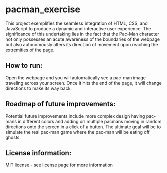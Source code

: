 # pacman_exercise
This project exemplifies the seamless integration of HTML, CSS, and JavaScript to produce a dynamic and interactive user experience. The significance of this undertaking lies in the fact that the Pac-Man character not only possesses an acute awareness of the boundaries of the webpage but also autonomously alters its direction of movement upon reaching the extremities of the page.

<h2>How to run:</h2> 
Open the webpage and you will automatically see a pac-man image traveling across your screen. Once it hits the end of the page, it will change directions to make its way back. 

<h2>Roadmap of future improvements:</h2>
Potential future improvements include more complex design having pac-mans in different colors and adding on multiple pacmans moving in random directions onto the screen in a click of a button. The ultimate goal will be to simulate the real pac-man game where the pac-man will be eating off ghosts.

<h2>License information:</h2>
MIT license - see license page for more information

